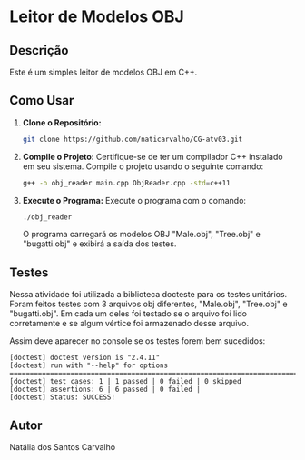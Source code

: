 # Leitor de Modelos OBJ

## Descrição

Este é um simples leitor de modelos OBJ em C++.

## Como Usar

1. **Clone o Repositório:**
    ```bash
    git clone https://github.com/naticarvalho/CG-atv03.git
    ```

2. **Compile o Projeto:**
    Certifique-se de ter um compilador C++ instalado em seu sistema. Compile o projeto usando o seguinte comando:
    ```bash
    g++ -o obj_reader main.cpp ObjReader.cpp -std=c++11
    ```

3. **Execute o Programa:**
    Execute o programa com o comando:
    ```bash
    ./obj_reader
    ```
    O programa carregará os modelos OBJ "Male.obj", "Tree.obj" e "bugatti.obj" e exibirá a saída dos testes.

## Testes

Nessa atividade foi utilizada a biblioteca docteste para os testes unitários. Foram feitos testes com 3 arquivos obj diferentes, "Male.obj", "Tree.obj" e "bugatti.obj". Em cada um deles foi testado se o arquivo foi lido corretamente e se algum vértice foi armazenado desse arquivo.

Assim deve aparecer no console se os testes forem bem sucedidos:

    
    [doctest] doctest version is "2.4.11"
    [doctest] run with "--help" for options
    ===============================================================================
    [doctest] test cases: 1 | 1 passed | 0 failed | 0 skipped
    [doctest] assertions: 6 | 6 passed | 0 failed |
    [doctest] Status: SUCCESS!
    

## Autor

Natália dos Santos Carvalho
